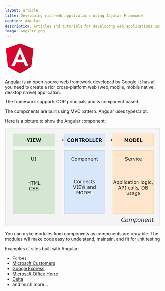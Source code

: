 ```yaml
---
layout: article
title: Developing rich web applications using Angular Framework
caption: Angular
description: Articles and tutorials for developing web applications using modern Angular framework
image: angular.png
---
```

![Angular logo](angular.png)

[Angular](https://angular.io/) is an open-source web framework developed by Google. It has all you need to create a rich cross-platform web (web, mobile, mobile native, desktop native) application.

The framework supports OOP principals and is component based.

The components are built using MVC pattern. Angular uses typescript.

Here is a picture to show the Angular component:

![Angular components](angular-components.png)

You can make modules from components as components are reusable. The modules will make code easy to understand, maintain, and fit for unit testing

Examples of sites built with Angular:

* [Forbes](https://www.forbes.com)
* [Microsoft Customers](https://customers.microsoft.com/en-us)
* [Google Express](https://express.google.com/)
* [Microsoft Office Home](https://www.office.com/apps?auth=2)
* [Delta](https://www.delta.com/)
* and much more...
